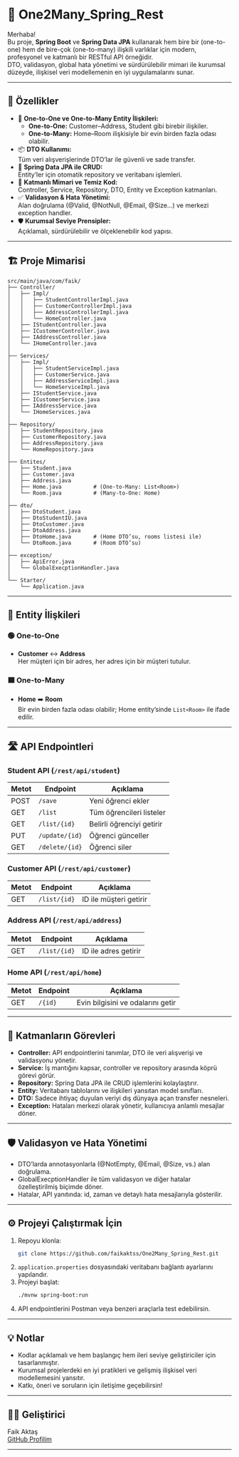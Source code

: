 # 🔗 One2Many_Spring_Rest

Merhaba!  
Bu proje, **Spring Boot** ve **Spring Data JPA** kullanarak hem bire bir (one-to-one) hem de bire-çok (one-to-many) ilişkili varlıklar için modern, profesyonel ve katmanlı bir RESTful API örneğidir.  
DTO, validasyon, global hata yönetimi ve sürdürülebilir mimari ile kurumsal düzeyde, ilişkisel veri modellemenin en iyi uygulamalarını sunar.

---

## 🚀 Özellikler

- 🔄 **One-to-One ve One-to-Many Entity İlişkileri:**  
  - **One-to-One:** Customer–Address, Student gibi birebir ilişkiler.
  - **One-to-Many:** Home–Room ilişkisiyle bir evin birden fazla odası olabilir.
- 📦 **DTO Kullanımı:**  
  Tüm veri alışverişlerinde DTO’lar ile güvenli ve sade transfer.
- 💾 **Spring Data JPA ile CRUD:**  
  Entity’ler için otomatik repository ve veritabanı işlemleri.
- 🧩 **Katmanlı Mimari ve Temiz Kod:**  
  Controller, Service, Repository, DTO, Entity ve Exception katmanları.
- ✅ **Validasyon & Hata Yönetimi:**  
  Alan doğrulama (@Valid, @NotNull, @Email, @Size…) ve merkezi exception handler.
- 🛡️ **Kurumsal Seviye Prensipler:**  
  Açıklamalı, sürdürülebilir ve ölçeklenebilir kod yapısı.

---

## 🏗️ Proje Mimarisi

```
src/main/java/com/faik/
├── Controller/
│   ├── Impl/
│   │   ├── StudentControllerImpl.java
│   │   ├── CustomerControllerImpl.java
│   │   ├── AddressControllerImpl.java
│   │   └── HomeController.java
│   ├── IStudentController.java
│   ├── ICustomerController.java
│   ├── IAddressController.java
│   └── IHomeController.java
│
├── Services/
│   ├── Impl/
│   │   ├── StudentServiceImpl.java
│   │   ├── CustomerService.java
│   │   ├── AddressServiceImpl.java
│   │   └── HomeServiceImpl.java
│   ├── IStudentService.java
│   ├── ICustomerService.java
│   ├── IAddressService.java
│   └── IHomeServices.java
│
├── Repository/
│   ├── StudentRepository.java
│   ├── CustomerRepository.java
│   ├── AddressRepository.java
│   └── HomeRepository.java
│
├── Entites/
│   ├── Student.java
│   ├── Customer.java
│   ├── Address.java
│   ├── Home.java          # (One-to-Many: List<Room>)
│   └── Room.java          # (Many-to-One: Home)
│
├── dto/
│   ├── DtoStudent.java
│   ├── DtoStudentIU.java
│   ├── DtoCustomer.java
│   ├── DtoAddress.java
│   ├── DtoHome.java       # (Home DTO’su, rooms listesi ile)
│   └── DtoRoom.java       # (Room DTO’su)
│
├── exception/
│   ├── ApiError.java
│   └── GlobalExecptionHandler.java
│
└── Starter/
    └── Application.java
```

---

## 🔗 Entity İlişkileri

### 🟢 One-to-One  
- **Customer** ↔ **Address**  
  Her müşteri için bir adres, her adres için bir müşteri tutulur.

### 🟦 One-to-Many  
- **Home** ➡️ **Room**  
  Bir evin birden fazla odası olabilir; Home entity’sinde `List<Room>` ile ifade edilir.

---

## 🛣️ API Endpointleri

### Student API (`/rest/api/student`)
| Metot | Endpoint                        | Açıklama                        |
|-------|---------------------------------|---------------------------------|
| POST  | `/save`                         | Yeni öğrenci ekler              |
| GET   | `/list`                         | Tüm öğrencileri listeler        |
| GET   | `/list/{id}`                    | Belirli öğrenciyi getirir       |
| PUT   | `/update/{id}`                  | Öğrenci günceller               |
| GET   | `/delete/{id}`                  | Öğrenci siler                   |

### Customer API (`/rest/api/customer`)
| Metot | Endpoint            | Açıklama                |
|-------|---------------------|-------------------------|
| GET   | `/list/{id}`        | ID ile müşteri getirir  |

### Address API (`/rest/api/address`)
| Metot | Endpoint            | Açıklama                |
|-------|---------------------|-------------------------|
| GET   | `/list/{id}`        | ID ile adres getirir    |

### Home API (`/rest/api/home`)
| Metot | Endpoint         | Açıklama                          |
|-------|------------------|-----------------------------------|
| GET   | `/{id}`          | Evin bilgisini ve odalarını getir |

---

## 🧩 Katmanların Görevleri

- **Controller:** API endpointlerini tanımlar, DTO ile veri alışverişi ve validasyonu yönetir.
- **Service:** İş mantığını kapsar, controller ve repository arasında köprü görevi görür.
- **Repository:** Spring Data JPA ile CRUD işlemlerini kolaylaştırır.
- **Entity:** Veritabanı tablolarını ve ilişkileri yansıtan model sınıfları.
- **DTO:** Sadece ihtiyaç duyulan veriyi dış dünyaya açan transfer nesneleri.
- **Exception:** Hataları merkezi olarak yönetir, kullanıcıya anlamlı mesajlar döner.

---

## 🛡️ Validasyon ve Hata Yönetimi

- DTO’larda annotasyonlarla (@NotEmpty, @Email, @Size, vs.) alan doğrulama.
- GlobalExecptionHandler ile tüm validasyon ve diğer hatalar özelleştirilmiş biçimde döner.
- Hatalar, API yanıtında: id, zaman ve detaylı hata mesajlarıyla gösterilir.

---

## ⚙️ Projeyi Çalıştırmak İçin

1. Repoyu klonla:
   ```bash
   git clone https://github.com/faikaktss/One2Many_Spring_Rest.git
   ```
2. `application.properties` dosyasındaki veritabanı bağlantı ayarlarını yapılandır.
3. Projeyi başlat:
   ```bash
   ./mvnw spring-boot:run
   ```
4. API endpointlerini Postman veya benzeri araçlarla test edebilirsin.

---

## 💡 Notlar

- Kodlar açıklamalı ve hem başlangıç hem ileri seviye geliştiriciler için tasarlanmıştır.
- Kurumsal projelerdeki en iyi pratikleri ve gelişmiş ilişkisel veri modellemesini yansıtır.
- Katkı, öneri ve soruların için iletişime geçebilirsin!

---

## 👨‍💻 Geliştirici

Faik Aktaş  
[GitHub Profilim](https://github.com/faikaktss)

---
